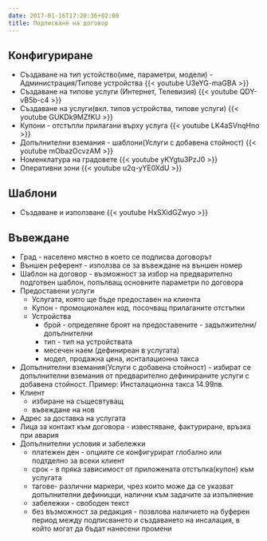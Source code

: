 ```yaml
---
date: 2017-01-16T17:20:36+02:00
title: Подписване на договор
---
```

##  Конфигуриране
   - Създаване на тип устойство(име, параметри, модели) - Администрация/Типове устройства
     {{< youtube U3eYG-maGBA >}}
   - Създаване на типове услуги (Интернет, Телевизия)
     {{< youtube QDY-vB5b-c4 >}}
   - Създаване на услуги(вкл. типов устройства, типове услуги)
     {{< youtube GUKDk9MZfKU >}}
   - Купони - отстъпли прилагани върху услуга
     {{< youtube LK4aSVnqHno >}}
   - Дoпълнителни вземания - шаблони(Услуги с добавена стойност)
     {{< youtube mObazOcvzAM >}}      
   - Номенклатура на градовете
     {{< youtube yKYgtu3PzJ0 >}}
   - Оперативни зони
     {{< youtube u2q-yYE0XdU >}}
     
##  Шаблони
  - Създаване и използване
  {{< youtube HxSXidGZwyo >}}
  
##  Въвеждане
  - Град - населено мястно в което се подписва договорът
  - Външен референт - използва се за въвеждане на външен номер
  - Шаблон на договор - възможност за избор на предварително подготвен шаблон, попълващ основните параметри по договора
  - Предоставени услуги 
    - Услугата, която ще бъде предоставен на клиента
    - Купон - промоционален код, посочващ прилаганите отстъпки
    - Устройства
      - брой - определяне броят на предоставените - задължителни/допълнителни
      - тип - тип на устройствата
      - месечен наем (дефиниреан в услугата)
      - модел, продажна цена, иснталационна такса
  - Дoпълнителни вземания(Услуги с добавена стойност) - избират се допълнителни вземания от предварително дефинираните услуги с добавена стойност. Пример: Инсталационна такса 14.99лв.
  - Клиент
     - избиране на същесвтуващ
     - въвеждане на нов
  - Адрес за доставка на услугата
  - Лица за контакт към договора - известяване, фактуриране, връзка при авария
  - Допълнителни условия и забележки
     - платежен ден - опциите се конфигурират глобално или подтделно за всеки клиент
     - срок - в пряка зависимост от приложената отстъпка(купон) към услугата
     - тагове- различни маркери, чрез които може да се указват допълнителни дефиницци, налични към задачите за изпълнение
     - забележки - свободен текст 
     - без възможност за редакция - позвлова наличието на буферен период между подписването и създаването на инсалация, в който могат да бъдат нанесени промени



